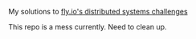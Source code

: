 



My solutions to [fly.io's distributed systems challenges](https://fly.io/dist-sys/)



This repo is a mess currently. Need to clean up.